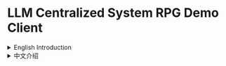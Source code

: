 # LLM Centralized System RPG Demo Client
<details>
<summary>English Introduction</summary>

An **RPG prototype built on UE5**, demonstrating **LLM-powered NPC intelligence, dynamic dialogue, and evolving relationships**.  
This repo is part of a Directed Study, focusing on **client-side dialogue pipelines, event systems, and prompt engineering**.

## 🌟 Highlights
- **Agent dialogue pipeline (client-side)**
  - Encapsulation of context (player actions, NPC state, scene info)  
  - Receives LLM-generated **JSON Schema** output  
  - Dispatches events: NPC dialogue, attitude change, relationship updates  

- **Event queue & behavior tree integration**
  - Event queue manages NPC interactions  
  - Prevents “busy conflicts” for coherent actions and dialogue  
  - Integrates seamlessly with Unity behavior trees  

- **Prompt engineering – Role framework (Starter / Intermediator / Recipients)**
  - Clarifies NPC roles for consistent event targeting  
  - Prevents confusion and conflicts in multi-party dialogue  

- **Prompt engineering – Persona consistency & controllability**
  - Strict JSON Schema + prompt-defined identities  
  - Keeps NPCs consistent across multi-turn dialogues  
  - Reduces hallucinations and off-topic outputs  

## 📐 Architecture
![System Architecture](https://github.com/user-attachments/assets/ba0b34da-e0c2-4edc-a81b-e15aa0d117ad)  
*Fig.1: Overall pipeline – context encapsulation → JSON Schema → LLM output → event dispatch → NPC response*  

![Event Dispatch Sequence](https://github.com/user-attachments/assets/691c6dfa-0c38-4f2a-bce7-b77bc5d43035)  
*Fig.2: Event queue and NPC behavior tree integration*  

## 📺 Demo
![Dialogue Example 1](https://github.com/user-attachments/assets/d14ea426-4d04-4284-9d32-3e0876c6ac5f)
![Dialogue Example 2](https://github.com/user-attachments/assets/d2a01c6b-5808-4c37-bdb6-3a3d8d49b2ca)  
*Fig.3 & 4: NPC dialogue and relationship evolution*  

![NPC In-Game Screenshot](/assets/npc-dialogue.png)  
*Fig.5: In-game scene*  

</details>


<details>
<summary>中文介绍</summary>
一个基于 UE5 的 **RPG 游戏原型**，展示了 **大语言模型 (LLM) 驱动的智能 NPC、动态对话与关系演化**。  
本仓库是定向研究（Directed Study）的主要部分，重点在于 **客户端侧的对话管线实现、事件系统、提示词工程**。


## 🌟 亮点

- **Agent 对话管线（客户端实现）**  
  - 上下文封装（玩家动作、NPC 状态、场景信息）  
  - 接收 LLM 生成的 **JSON Schema** 输出  
  - 派发事件：NPC 对话、态度变化、关系值更新  

- **事件队列与行为树衔接**  
  - 使用事件队列管理 NPC 交互  
  - 防止“忙碌冲突”，保证动作和对话的连贯性  
  - 与 Unity 行为树逻辑无缝结合  

- **提示词工程 - 角色框架 (Starter / Intermediator / Recipients)**  
  - 明确 NPC 交互角色，保证事件目标与逻辑一致性  
  - 避免对话对象混乱与冲突
 
- **提示词工程 - Persona 保持 & 可控性**  
  - 严格 JSON Schema + Prompt 身份设定  
  - 确保 NPC 在多轮对话中保持角色一致性  
  - 降低幻觉与跑题现象
 


## 📐 架构
![系统架构图](https://github.com/user-attachments/assets/ba0b34da-e0c2-4edc-a81b-e15aa0d117ad)  
*图1：整体架构 – 客户端上下文封装JSON Schema → 发送至LLM → 接收LLM输出 → 事件派发 → NPC 响应*<br><br>

![事件派发系统时序图](https://github.com/user-attachments/assets/691c6dfa-0c38-4f2a-bce7-b77bc5d43035)
*图2：事件队列与 NPC 行为树衔接，保证交互有序*<br><br>

## 📺 演示
![NPC 对话示例1](https://github.com/user-attachments/assets/d14ea426-4d04-4284-9d32-3e0876c6ac5f)
![NPC 对话示例2](https://github.com/user-attachments/assets/d2a01c6b-5808-4c37-bdb6-3a3d8d49b2ca)
*图3 & 4：NPC 对话与关系值演化示例*<br><br>

![NPC 对话示例](/assets/npc-dialogue.png)  
*图5：实机画面*<br><br>

</details>
